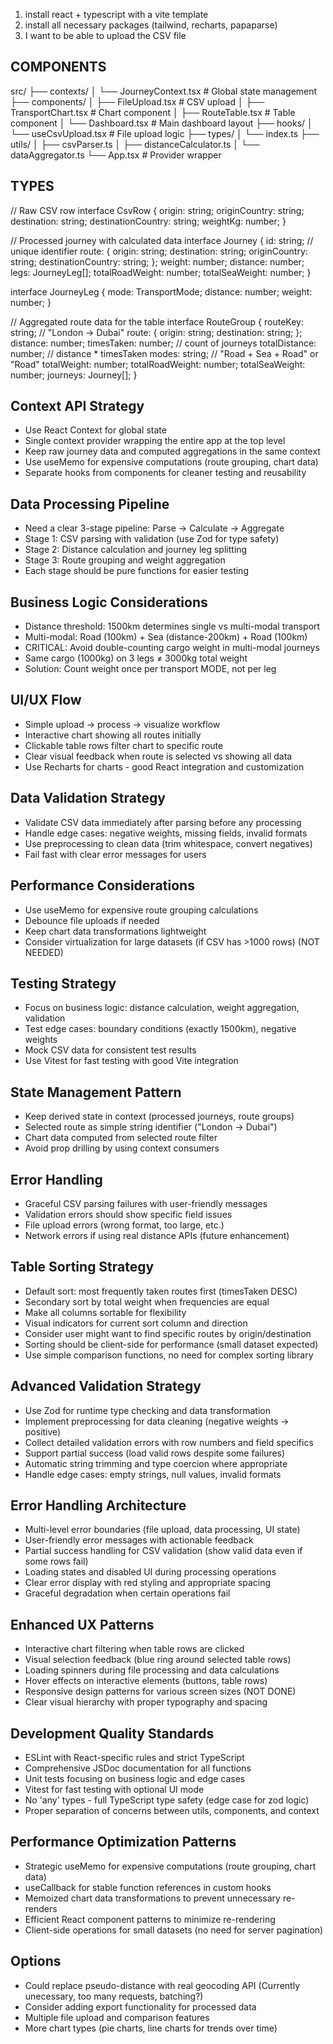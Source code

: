 1. install react + typescript with a vite template
2. install all necessary packages (tailwind, recharts, papaparse)
3. I want to be able to upload the CSV file

## COMPONENTS
src/
├── contexts/
│   └── JourneyContext.tsx      # Global state management
├── components/
│   ├── FileUpload.tsx          # CSV upload
│   ├── TransportChart.tsx      # Chart component
│   ├── RouteTable.tsx          # Table component
│   └── Dashboard.tsx           # Main dashboard layout
├── hooks/
│   └── useCsvUpload.tsx        # File upload logic
├── types/
│   └── index.ts
├── utils/
│   ├── csvParser.ts
│   ├── distanceCalculator.ts
│   └── dataAggregator.ts
└── App.tsx                     # Provider wrapper


## TYPES

// Raw CSV row
interface CsvRow {
  origin: string;
  originCountry: string;
  destination: string;
  destinationCountry: string;
  weightKg: number;
}

// Processed journey with calculated data
interface Journey {
  id: string; // unique identifier
  route: {
    origin: string;
    destination: string;
    originCountry: string;
    destinationCountry: string;
  };
  weight: number;
  distance: number;
  legs: JourneyLeg[];
  totalRoadWeight: number;
  totalSeaWeight: number;
}

interface JourneyLeg {
  mode: TransportMode;
  distance: number;
  weight: number;
}

// Aggregated route data for the table
interface RouteGroup {
  routeKey: string; // "London → Dubai"
  route: {
    origin: string;
    destination: string;
  };
  distance: number;
  timesTaken: number; // count of journeys
  totalDistance: number; // distance * timesTaken
  modes: string; // "Road + Sea + Road" or "Road"
  totalWeight: number;
  totalRoadWeight: number;
  totalSeaWeight: number;
  journeys: Journey[];
}
  

## Context API Strategy
- Use React Context for global state
- Single context provider wrapping the entire app at the top level
- Keep raw journey data and computed aggregations in the same context
- Use useMemo for expensive computations (route grouping, chart data)
- Separate hooks from components for cleaner testing and reusability

## Data Processing Pipeline
- Need a clear 3-stage pipeline: Parse → Calculate → Aggregate
- Stage 1: CSV parsing with validation (use Zod for type safety)
- Stage 2: Distance calculation and journey leg splitting 
- Stage 3: Route grouping and weight aggregation
- Each stage should be pure functions for easier testing

## Business Logic Considerations
- Distance threshold: 1500km determines single vs multi-modal transport
- Multi-modal: Road (100km) + Sea (distance-200km) + Road (100km)
- CRITICAL: Avoid double-counting cargo weight in multi-modal journeys
- Same cargo (1000kg) on 3 legs ≠ 3000kg total weight
- Solution: Count weight once per transport MODE, not per leg

## UI/UX Flow
- Simple upload → process → visualize workflow
- Interactive chart showing all routes initially
- Clickable table rows filter chart to specific route
- Clear visual feedback when route is selected vs showing all data
- Use Recharts for charts - good React integration and customization

## Data Validation Strategy
- Validate CSV data immediately after parsing before any processing
- Handle edge cases: negative weights, missing fields, invalid formats
- Use preprocessing to clean data (trim whitespace, convert negatives)
- Fail fast with clear error messages for users

## Performance Considerations
- Use useMemo for expensive route grouping calculations
- Debounce file uploads if needed
- Keep chart data transformations lightweight
- Consider virtualization for large datasets (if CSV has >1000 rows) (NOT NEEDED)

## Testing Strategy
- Focus on business logic: distance calculation, weight aggregation, validation
- Test edge cases: boundary conditions (exactly 1500km), negative weights
- Mock CSV data for consistent test results
- Use Vitest for fast testing with good Vite integration

## State Management Pattern
- Keep derived state in context (processed journeys, route groups)
- Selected route as simple string identifier ("London → Dubai")
- Chart data computed from selected route filter
- Avoid prop drilling by using context consumers

## Error Handling
- Graceful CSV parsing failures with user-friendly messages
- Validation errors should show specific field issues
- File upload errors (wrong format, too large, etc.)
- Network errors if using real distance APIs (future enhancement)

## Table Sorting Strategy
- Default sort: most frequently taken routes first (timesTaken DESC)
- Secondary sort by total weight when frequencies are equal
- Make all columns sortable for flexibility
- Visual indicators for current sort column and direction
- Consider user might want to find specific routes by origin/destination
- Sorting should be client-side for performance (small dataset expected)
- Use simple comparison functions, no need for complex sorting library

## Advanced Validation Strategy
- Use Zod for runtime type checking and data transformation
- Implement preprocessing for data cleaning (negative weights → positive)
- Collect detailed validation errors with row numbers and field specifics
- Support partial success (load valid rows despite some failures)
- Automatic string trimming and type coercion where appropriate
- Handle edge cases: empty strings, null values, invalid formats

## Error Handling Architecture
- Multi-level error boundaries (file upload, data processing, UI state)
- User-friendly error messages with actionable feedback
- Partial success handling for CSV validation (show valid data even if some rows fail)
- Loading states and disabled UI during processing operations
- Clear error display with red styling and appropriate spacing
- Graceful degradation when certain operations fail

## Enhanced UX Patterns
- Interactive chart filtering when table rows are clicked
- Visual selection feedback (blue ring around selected table rows)
- Loading spinners during file processing and data calculations
- Hover effects on interactive elements (buttons, table rows)
- Responsive design patterns for various screen sizes (NOT DONE)
- Clear visual hierarchy with proper typography and spacing

## Development Quality Standards
- ESLint with React-specific rules and strict TypeScript
- Comprehensive JSDoc documentation for all functions
- Unit tests focusing on business logic and edge cases
- Vitest for fast testing with optional UI mode
- No 'any' types - full TypeScript type safety (edge case for zod logic)
- Proper separation of concerns between utils, components, and context

## Performance Optimization Patterns
- Strategic useMemo for expensive computations (route grouping, chart data)
- useCallback for stable function references in custom hooks
- Memoized chart data transformations to prevent unnecessary re-renders
- Efficient React component patterns to minimize re-rendering
- Client-side operations for small datasets (no need for server pagination)

## Options
- Could replace pseudo-distance with real geocoding API (Currently unecessary, too many requests, batching?)
- Consider adding export functionality for processed data
- Multiple file upload and comparison features
- More chart types (pie charts, line charts for trends over time)
